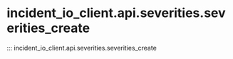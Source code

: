 # incident_io_client.api.severities.severities_create

::: incident_io_client.api.severities.severities_create